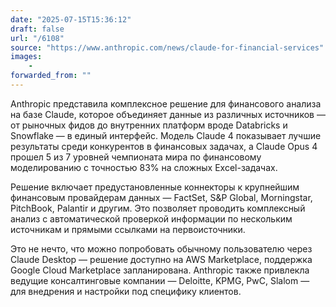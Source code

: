 ```yaml
---
date: "2025-07-15T15:36:12"
draft: false
url: "/6108"
source: "https://www.anthropic.com/news/claude-for-financial-services"
images:
    -
forwarded_from: ""
---
```


Anthropic представила комплексное решение для финансового анализа на базе Claude, которое объединяет данные из различных источников — от рыночных фидов до внутренних платформ вроде Databricks и Snowflake — в единый интерфейс. Модель Claude 4 показывает лучшие результаты среди конкурентов в финансовых задачах, а Claude Opus 4 прошел 5 из 7 уровней чемпионата мира по финансовому моделированию с точностью 83% на сложных Excel-задачах.

Решение включает предустановленные коннекторы к крупнейшим финансовым провайдерам данных — FactSet, S&P Global, Morningstar, PitchBook, Palantir и другим. Это позволяет проводить комплексный анализ с автоматической проверкой информации по нескольким источникам и прямыми ссылками на первоисточники.

Это не нечто, что можно попробовать обычному пользователю через Claude Desktop — решение доступно на AWS Marketplace, поддержка Google Cloud Marketplace запланирована. Anthropic также привлекла ведущие консалтинговые компании — Deloitte, KPMG, PwC, Slalom — для внедрения и настройки под специфику клиентов.
